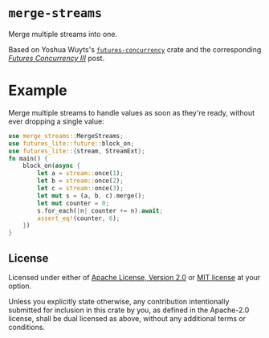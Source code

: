 # `merge-streams`

Merge multiple streams into one.

Based on Yoshua Wuyts's [`futures-concurrency`](https://docs.rs/futures-concurrency/latest) crate and the corresponding [_Futures Concurrency III_](https://blog.yoshuawuyts.com/futures-concurrency-3/)
post.

# Example
Merge multiple streams to handle values as soon as they're ready, without ever dropping a single value:

```rust
use merge_streams::MergeStreams;
use futures_lite::future::block_on;
use futures_lite::{stream, StreamExt};
fn main() {
    block_on(async {
        let a = stream::once(1);
        let b = stream::once(2);
        let c = stream::once(3);
        let mut s = (a, b, c).merge();
        let mut counter = 0;
        s.for_each(|n| counter += n).await;
        assert_eq!(counter, 6);
    })
}
```

## License

Licensed under either of <a href="LICENSE-APACHE">Apache License, Version 2.0</a> or <a href="LICENSE-MIT">MIT license</a> at your option.

Unless you explicitly state otherwise, any contribution intentionally submitted for inclusion in this crate by you, as defined in the Apache-2.0 license, shall be dual licensed as above, without any additional terms or conditions.
